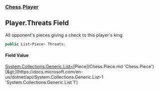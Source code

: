 ### [Chess](Chess.md 'Chess').[Player](Chess.Player.md 'Chess.Player')

## Player.Threats Field

All opponent's pieces giving a check to this player's king

```csharp
public List<Piece> Threats;
```

#### Field Value
[System.Collections.Generic.List&lt;](https://docs.microsoft.com/en-us/dotnet/api/System.Collections.Generic.List-1 'System.Collections.Generic.List`1')[Piece](Chess.Piece.md 'Chess.Piece')[&gt;](https://docs.microsoft.com/en-us/dotnet/api/System.Collections.Generic.List-1 'System.Collections.Generic.List`1')